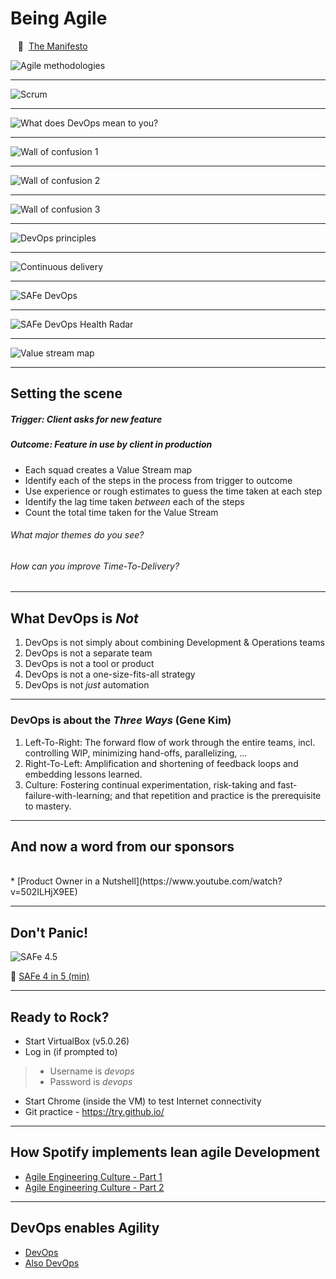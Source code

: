 # Being Agile

&nbsp;&nbsp;&nbsp;:scroll:&nbsp;&nbsp;[The Manifesto](http://agilemanifesto.org)

![Agile methodologies](/images/2018/11/agile-methodologies.png)

---
![Scrum](/images/2018/11/scrum.png)

---
![What does DevOps mean to you?](/images/2018/11/what-does-devops-mean-to-you.png)

---
![Wall of confusion 1](/images/2018/11/wall-of-confusion-1.png)

---
![Wall of confusion 2](/images/2018/11/wall-of-confusion-2.png)

---
![Wall of confusion 3](/images/2018/11/wall-of-confusion-3.png)

---
![DevOps principles](/images/2018/11/devops-principles.png)

---
![Continuous delivery](/images/2018/11/continuous-delivery.png)

---
![SAFe DevOps](/images/2018/11/safe-devops.png)

---
![SAFe DevOps Health Radar](/images/2018/11/safe-devops-health-radar.png)

---
![Value stream map](/images/2018/11/value-stream-map.png)

---
## Setting the scene

##### Trigger: Client asks for new feature
##### Outcome: Feature in use by client in production

- Each squad creates a Value Stream map
- Identify each of the steps in the process from trigger to outcome
- Use experience or rough estimates to guess the time taken at each step
- Identify the lag time taken _between_ each of the steps
- Count the total time taken for the Value Stream

###### What major themes do you see?
###### How can you improve Time-To-Delivery?

---
## What DevOps is _Not_

1. DevOps is not simply about combining Development & Operations teams
1. DevOps is not a separate team
1. DevOps is not a tool or product
1. DevOps is not a one-size-fits-all strategy
1. DevOps is not _just_ automation

---
### DevOps is about the _Three Ways_ (Gene Kim)

1. Left-To-Right: The forward flow of work through the entire teams, incl. controlling WIP, minimizing hand-offs, parallelizing, ...
1. Right-To-Left: Amplification and shortening of feedback loops and embedding lessons learned.
1. Culture: Fostering continual experimentation, risk-taking and fast-failure-with-learning; and that repetition and practice is the prerequisite to mastery.

---
## And now a word from our sponsors
<br>
* [Product Owner in a Nutshell](https://www.youtube.com/watch?v=502ILHjX9EE)

---
## Don't Panic!

![SAFe 4.5](/images/2018/11/safe-4-5.png)

:movie_camera: [SAFe 4 in 5 (min)](https://www.youtube.com/watch?annotation_id=annotation_2350167435&feature=iv&src_vid=WZzeNQm7L0w&v=tmJ_mJw8xec)

---
## Ready to Rock?

- Start VirtualBox (v5.0.26)
- Log in (if prompted to)
> - Username  is 	_devops_
> - Password is	_devops_
- Start Chrome (inside the VM) to test Internet connectivity
- Git practice - https://try.github.io/

---
## How Spotify implements lean agile Development

* [Agile Engineering Culture - Part 1](https://www.youtube.com/watch?v=4GK1NDTWbkY)
* [Agile Engineering Culture - Part 2](https://www.youtube.com/watch?v=rzoyryY2STQ&t=5s)

---
## DevOps enables Agility

* [DevOps](https://www.youtube.com/watch?v=cus7WYHdQic)
* [Also DevOps](https://www.youtube.com/watch?v=Ait2-9NCkpk)
